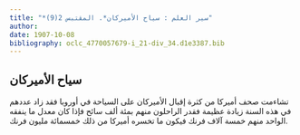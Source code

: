 ```yaml
---
title: "*سير العلم : سياح الأميركان*. المقتبس 2(9)"
author: 
date: 1907-10-08
bibliography: oclc_4770057679-i_21-div_34.d1e3387.bib
---
```




##  سياح الأميركان 


 تشاءمت صحف أميركا من كثرة إقبال الأميركان على السياحة في أوروبا فقد زاد عددهم في هذه السنة زيادة عظيمة فقدر الراحلون منهم بمئة  ألف  سائح فإذا كان معدل ما ينفقه الواحد منهم  خمسة آلاف  فرنك فيكون ما تخسره أميركا من ذلك  خمسمائة  مليون فرنك. 
